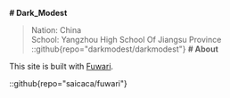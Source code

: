 **# Dark_Modest**
> Nation: China  
> School: Yangzhou High School Of Jiangsu Province  
::github{repo="darkmodest/darkmodest"}
**# About**

This site is built with [Fuwari](https://github.com/saicaca/fuwari).



::github{repo="saicaca/fuwari"}
